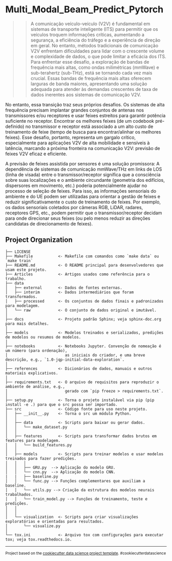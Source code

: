 Multi_Modal_Beam_Predict_Pytorch
==============================

>> A comunicação veículo-veículo (V2V) é fundamental em sistemas de transporte inteligente (ITS) para permitir que os veículos troquem informações críticas, aumentando a segurança, a eficiência do tráfego e a experiência de direção em geral. No entanto, métodos tradicionais de comunicação V2V enfrentam dificuldades para lidar com o crescente volume e complexidade de dados, o que pode limitar a eficácia dos ITS.
>>Para enfrentar esse desafio, a exploração de bandas de frequência mais altas, como ondas milimétricas (mmWave) e sub-terahertz (sub-THz), está se tornando cada vez mais crucial. Essas bandas de frequência mais altas oferecem larguras de banda maiores, apresentando uma solução adequada para atender às demandas crescentes de taxa de dados inerentes aos sistemas de comunicação V2V.

No entanto, essa transição traz seus próprios desafios. Os sistemas de alta frequência precisam implantar grandes conjuntos de antenas nos transmissores e/ou receptores e usar feixes estreitos para garantir potência suficiente no receptor. Encontrar os melhores feixes (de um codebook pré-definido) no transmissor e receptor está associado a um alto custo de treinamento de feixe (tempo de busca para encontrar/alinhar os melhores feixes). Esse desafio, portanto, representa um gargalo crítico, especialmente para aplicações V2V de alta mobilidade e sensíveis à latência, marcando a próxima fronteira na comunicação V2V: previsão de feixes V2V eficaz e eficiente.

A previsão de feixes assistida por sensores é uma solução promissora: A dependência de sistemas de comunicação mmWave/THz em links de LOS (linha de visada) entre o transmissor/receptor significa que a consciência sobre suas localizações e o ambiente circundante (geometria dos edifícios, dispersores em movimento, etc.) poderia potencialmente ajudar no processo de seleção de feixes. Para isso, as informações sensoriais do ambiente e do UE podem ser utilizadas para orientar a gestão de feixes e reduzir significativamente o custo de treinamento de feixes. Por exemplo, os dados sensoriais coletados por câmeras RGB, LiDAR, radares, receptores GPS, etc., podem permitir que o transmissor/receptor decidam para onde direcionar seus feixes (ou pelo menos reduzir as direções candidatas de direcionamento de feixes).




Project Organization
------------

    ├── LICENSE
    ├── Makefile           <- Makefile com comandos como `make data` ou `make train`
    ├── README.md          <- O README principal para desenvolvedores que usam este projeto.
    ├── Articles           <- Artigos usados como referência para o trabalho.
    ├── data
    │   ├── external       <- Dados de fontes externas.
    │   ├── interim        <- Dados intermediários que foram transformados.
    │   ├── processed      <- Os conjuntos de dados finais e padronizados para modelagem.
    │   └── raw            <- O conjunto de dados original e imutável.
    │
    ├── docs               <- Projeto padrão Sphinx; veja sphinx-doc.org para mais detalhes.
    │
    ├── models             <- Modelos treinados e serializados, predições de modelos ou resumos de modelos.
    │
    ├── notebooks          <- Notebooks Jupyter. Convenção de nomeação é um número (para ordenação),
    │                         as iniciais do criador, e uma breve descrição, e.g., `1.0-jqp-initial-data-exploration`.
    │
    ├── references         <- Dicionários de dados, manuais e outros materiais explicativos.
    │
    ├── requirements.txt   <- O arquivo de requisitos para reproduzir o ambiente de análise, e.g.,
    │                         gerado com `pip freeze > requirements.txt`.
    │
    ├── setup.py           <- Torna o projeto instalável via pip (pip install -e .) para que o src possa ser importado.
    ├── src                <- Código fonte para uso neste projeto.
    │   ├── __init__.py    <- Torna o src um módulo Python.
    │   │
    │   ├── data           <- Scripts para baixar ou gerar dados.
    │   │   └── make_dataset.py
    │   │
    │   ├── features       <- Scripts para transformar dados brutos em features para modelagem.
    │   │   └── build_features.py
    │   │
    │   ├── models         <- Scripts para treinar modelos e usar modelos treinados para fazer predições.
    │   │   │                 
    │   │   ├── GRU.py  --> Aplicação do modelo GRU.
    │   │   └── cnn.py  --> Aplicação do modelo CNN.
    |   |   ├── baseline.py
    │   │   └── func.py --> Funções complementares que auxiliam a baseline.
    │   │   └── utils.py --> Criação da estrutura dos modelos neurais trabalhados.
    │   │   └── train_model.py --> Funções de treinamento, teste e predições.
    │   │
    │   │
    │   └── visualization  <- Scripts para criar visualizações exploratórias e orientadas para resultados.
    │       └── visualize.py
    │
    └── tox.ini            <- Arquivo tox com configurações para executar tox; veja tox.readthedocs.io.

--------

<p><small>Project based on the <a target="_blank" href="https://drivendata.github.io/cookiecutter-data-science/">cookiecutter data science project template</a>. #cookiecutterdatascience</small></p>
